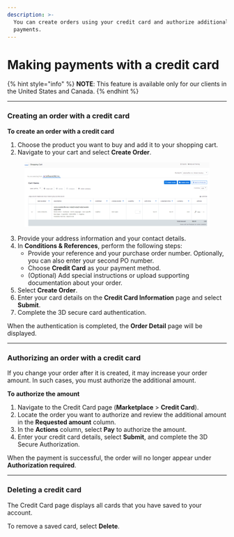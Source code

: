 ```yaml
---
description: >-
  You can create orders using your credit card and authorize additional
  payments.
---
```


# Making payments with a credit card

{% hint style="info" %}
**NOTE**: This feature is available only for our clients in the United States and Canada.
{% endhint %}

***

### Creating an order with a credit card

**To create an order with a credit card**

1. Choose the product you want to buy and add it to your shopping cart.
2. Navigate to your cart and select **Create Order**.&#x20;

<figure><img src="../../.gitbook/assets/image (17) (1) (1).png" alt=""><figcaption></figcaption></figure>

3. Provide your address information and your contact details.
4. In **Conditions & References**, perform the following steps:
   * Provide your reference and your purchase order number. Optionally, you can also enter your second PO number.
   * Choose **Credit Card** as your payment method.
   * (Optional) Add special instructions or upload supporting documentation about your order.
5. Select **Create Order**.
6. Enter your card details on the **Credit Card Information** page and select **Submit**.
7. Complete the 3D secure card authentication.&#x20;

When the authentication is completed, the **Order Detail** page will be displayed.

***

### Authorizing an order with a credit card

If you change your order after it is created, it may increase your order amount. In such cases, you must authorize the additional amount.

**To authorize the amount**

1. Navigate to the Credit Card page (**Marketplace** > **Credit Card**).
2. Locate the order you want to authorize and review the additional amount in the **Requested amount** column.
3. In the **Actions** column, select **Pay** to authorize the amount.
4. Enter your credit card details, select **Submit**, and complete the 3D Secure Authorization.

When the payment is successful, the order will no longer appear under **Authorization required**.

***

### Deleting a credit card

The Credit Card page displays all cards that you have saved to your account.

To remove a saved card, select **Delete**.
